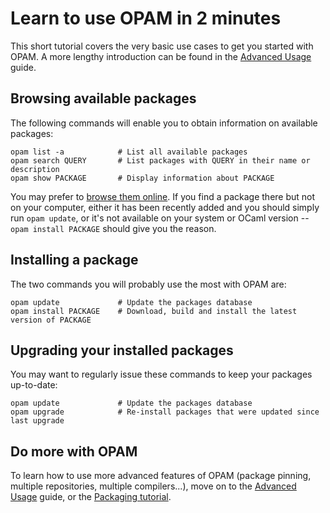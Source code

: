 # Learn to use OPAM in 2 minutes

This short tutorial covers the very basic use cases to get you started with
OPAM. A more lengthy introduction can be found in the
[Advanced Usage](Advanced_Usage.html) guide.

## Browsing available packages

The following commands will enable you to obtain information on available
packages:

```
opam list -a            # List all available packages
opam search QUERY       # List packages with QUERY in their name or description
opam show PACKAGE       # Display information about PACKAGE
```

You may prefer to [browse them online](https://opam.ocaml.org/packages). If you
find a package there but not on your computer, either it has been recently added
and you should simply run `opam update`, or it's not available on your system or
OCaml version -- `opam install PACKAGE` should give you the reason.

## Installing a package

The two commands you will probably use the most with OPAM are:

```
opam update             # Update the packages database
opam install PACKAGE    # Download, build and install the latest version of PACKAGE
```

## Upgrading your installed packages

You may want to regularly issue these commands to keep your packages up-to-date:

```
opam update             # Update the packages database
opam upgrade            # Re-install packages that were updated since last upgrade
```

## Do more with OPAM

To learn how to use more advanced features of OPAM (package pinning, multiple
repositories, multiple compilers...), move on to the [Advanced
Usage](Advanced_Usage.html) guide, or the [Packaging tutorial](Packaging.html).
